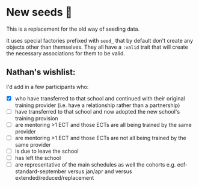 # New seeds 🌱

This is a replacement for the old way of seeding data.

It uses special factories prefixed with `seed_` that by default don't create any
objects other than themselves. They all have a `:valid` trait that will create
the necessary associations for them to be valid.

## Nathan's wishlist:

I'd add in a few participants who:

- [x] who have transferred to that school and continued with their original
      training provider (i.e. have a relationship rather than a partnership)
- [ ] have transferred to that school and now adopted the new school's training provision
- [ ] are mentoring >1 ECT and those ECTs are all being trained by the same provider
- [ ] are mentoring >1 ECT and those ECTs are not all being trained by the same provider
- [ ] is due to leave the school
- [ ] has left the school
- [ ] are representative of the main schedules as well the cohorts e.g.
      ecf-standard-september versus jan/apr and versus
      extended/reduced/replacement
